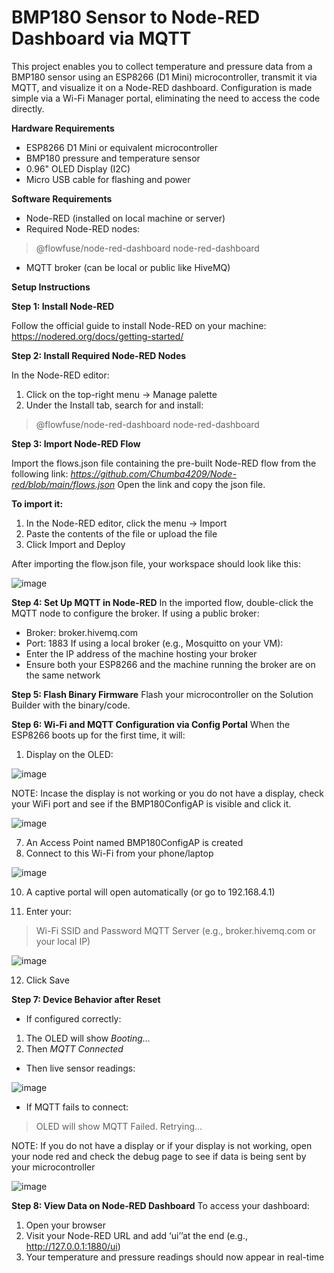 # **BMP180 Sensor to Node-RED Dashboard via MQTT**

This project enables you to collect temperature and pressure data from a BMP180 sensor using an ESP8266 (D1 Mini) microcontroller, transmit it via MQTT, and visualize it on a Node-RED dashboard. Configuration is made simple via a Wi-Fi Manager portal, eliminating the need to access the code directly.

**Hardware Requirements**
- ESP8266 D1 Mini or equivalent microcontroller
- BMP180 pressure and temperature sensor
- 0.96" OLED Display (I2C)
- Micro USB cable for flashing and power

**Software Requirements**
- Node-RED (installed on local machine or server)
-	Required Node-RED nodes:
>	@flowfuse/node-red-dashboard
>	node-red-dashboard
-	MQTT broker (can be local or public like HiveMQ)

**Setup Instructions**

**Step 1: Install Node-RED**

Follow the official guide to install Node-RED on your machine: https://nodered.org/docs/getting-started/

**Step 2: Install Required Node-RED Nodes**

In the Node-RED editor:
1.	Click on the top-right menu → Manage palette
2.	Under the Install tab, search for and install:
>	@flowfuse/node-red-dashboard
>	node-red-dashboard

**Step 3: Import Node-RED Flow**

Import the flows.json file containing the pre-built Node-RED flow from the following link: 
*https://github.com/Chumba4209/Node-red/blob/main/flows.json*
Open the link and copy the json file.

**To import it:**
1.	In the Node-RED editor, click the menu → Import
2.	Paste the contents of the file or upload the file
3.	Click Import and Deploy

After importing the flow.json file, your workspace should look like this:

![image](https://github.com/user-attachments/assets/86c13882-e92d-478f-ba07-cbdf56df853f)


**Step 4: Set Up MQTT in Node-RED**
In the imported flow, double-click the MQTT node to configure the broker.
If using a public broker:
-	Broker: broker.hivemq.com
-	Port: 1883
If using a local broker (e.g., Mosquitto on your VM):
-	Enter the IP address of the machine hosting your broker
-	Ensure both your ESP8266 and the machine running the broker are on the same network

**Step 5: Flash Binary Firmware**
Flash your microcontroller on the Solution Builder with the binary/code.

**Step 6: Wi-Fi and MQTT Configuration via Config Portal**
When the ESP8266 boots up for the first time, it will:
1.	Display on the OLED:

![image](https://github.com/user-attachments/assets/59f382f3-7a57-42ea-b4de-82e1c4392545)

NOTE: Incase the display is not working or you do not have a display, check your WiFi port and see if the BMP180ConfigAP is visible and click it.

![image](https://github.com/user-attachments/assets/c08e7291-1119-4002-a537-a5981bf3b3d3)


7.	An Access Point named BMP180ConfigAP is created
8.	Connect to this Wi-Fi from your phone/laptop

![image](https://github.com/user-attachments/assets/df61bae1-eac3-42a4-bd35-697c9698a150)

   
10.	A captive portal will open automatically (or go to 192.168.4.1)
    
11.	Enter your:
>	Wi-Fi SSID and Password
>	MQTT Server (e.g., broker.hivemq.com or your local IP)

![image](https://github.com/user-attachments/assets/0c394739-977e-418c-a64d-e7cab8df8f82)


12.	Click Save
    
**Step 7: Device Behavior after Reset**

-	If configured correctly:
1.	The OLED will show *Booting...*
2.	Then *MQTT Connected*
-	Then live sensor readings:

![image](https://github.com/user-attachments/assets/990dad40-5c29-48cf-89e8-2f7e780a53fa)

-	If MQTT fails to connect:
  >	OLED will show MQTT Failed. Retrying...

NOTE: If you do not have a display or if your display is not working, open your node red and check the debug page to see if data is being sent by your microcontroller

![image](https://github.com/user-attachments/assets/384959f8-fb94-445a-b337-7965fc5df101)


**Step 8: View Data on Node-RED Dashboard**
To access your dashboard:
1.	Open your browser
2.	Visit your Node-RED URL and add ‘ui’’at the end (e.g., http://127.0.0.1:1880/ui)
3.	Your temperature and pressure readings should now appear in real-time


